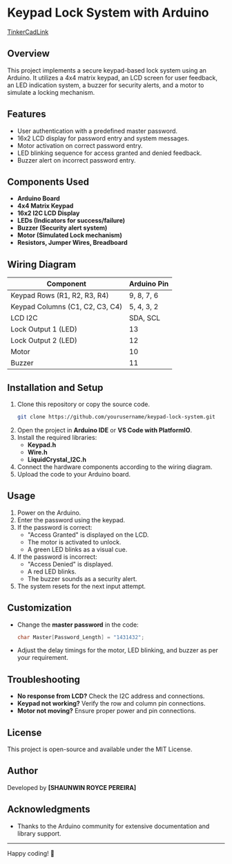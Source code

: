 # Keypad Lock System with Arduino
[TinkerCadLink](https://www.tinkercad.com/things/hkASo1h1Scp-bodacious-habbi-jofo)
## Overview
This project implements a secure keypad-based lock system using an Arduino. It utilizes a 4x4 matrix keypad, an LCD screen for user feedback, an LED indication system, a buzzer for security alerts, and a motor to simulate a locking mechanism.

## Features
- User authentication with a predefined master password.
- 16x2 LCD display for password entry and system messages.
- Motor activation on correct password entry.
- LED blinking sequence for access granted and denied feedback.
- Buzzer alert on incorrect password entry.

## Components Used
- **Arduino Board**
- **4x4 Matrix Keypad**
- **16x2 I2C LCD Display**
- **LEDs (Indicators for success/failure)**
- **Buzzer (Security alert system)**
- **Motor (Simulated Lock mechanism)**
- **Resistors, Jumper Wires, Breadboard**

## Wiring Diagram
| Component | Arduino Pin |
|-----------|------------|
| Keypad Rows (R1, R2, R3, R4) | 9, 8, 7, 6 |
| Keypad Columns (C1, C2, C3, C4) | 5, 4, 3, 2 |
| LCD I2C | SDA, SCL |
| Lock Output 1 (LED) | 13 |
| Lock Output 2 (LED) | 12 |
| Motor | 10 |
| Buzzer | 11 |

## Installation and Setup
1. Clone this repository or copy the source code.
   ```bash
   git clone https://github.com/yourusername/keypad-lock-system.git
   ```
2. Open the project in **Arduino IDE** or **VS Code with PlatformIO**.
3. Install the required libraries:
   - **Keypad.h**
   - **Wire.h**
   - **LiquidCrystal_I2C.h**
4. Connect the hardware components according to the wiring diagram.
5. Upload the code to your Arduino board.

## Usage
1. Power on the Arduino.
2. Enter the password using the keypad.
3. If the password is correct:
   - "Access Granted" is displayed on the LCD.
   - The motor is activated to unlock.
   - A green LED blinks as a visual cue.
4. If the password is incorrect:
   - "Access Denied" is displayed.
   - A red LED blinks.
   - The buzzer sounds as a security alert.
5. The system resets for the next input attempt.

## Customization
- Change the **master password** in the code:
  ```cpp
  char Master[Password_Length] = "1431432";
  ```
- Adjust the delay timings for the motor, LED blinking, and buzzer as per your requirement.

## Troubleshooting
- **No response from LCD?** Check the I2C address and connections.
- **Keypad not working?** Verify the row and column pin connections.
- **Motor not moving?** Ensure proper power and pin connections.

## License
This project is open-source and available under the MIT License.

## Author
Developed by **[SHAUNWIN ROYCE PEREIRA]**

## Acknowledgments
- Thanks to the Arduino community for extensive documentation and library support.

---
Happy coding! 🚀

